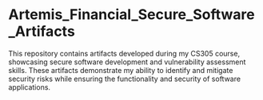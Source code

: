 # Artemis_Financial_Secure_Software_Artifacts
This repository contains artifacts developed during my CS305 course, showcasing secure software development and vulnerability assessment skills. These artifacts demonstrate my ability to identify and mitigate security risks while ensuring the functionality and security of software applications.
